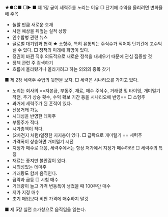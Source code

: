 ★●○■ □▶
■ 제 1장 굳이 세력주를 노리는 이유
□ 단기에 수익을 올리려면 변화율에 주목
+ 놀랄 만큼 새로운 호재
+ 사전 예상을 뒤엎는 실적 상향
+ 인수합병 관련 뉴스
+ 글로벌 대기업과 협력
★ 소형주, 특히 유통되는 주식수가 적어야 단기간에 고수익 낼 수 있다.
□  정책의 미래에 희망이 있다.
+ 정권이 바뀐 직후 의도적으로 새로운 정책을 내세우기 때문에 관심 집중할 것
+ 정책 관련 주 검색하기
+ 흐름에 올라탔거나 올라가려고 하는 의외의 종목 찾기

■ 제 2장 세력주 수법의 뒷면을 보자.
□ 세력은 시나리오를 가지고 있다.
+ 노리는 회사의 ==자본금, 부동주, 재료, 매수 주식수, 거래량 및 타이밍, 개미털기 작전, 주가 상승 횟수, 수익 확보 기간 등을 시나리오에 반영==
□ 소형주 
+ 과거에 세력주가 된 흔적이 있다.
+ 신용거래 가능
+ 시대성을 반영한 테마주
+ 부동주가 적다.
+ 시가총액이 적다.
+ (2차전지 처럼)일정한 지지층이 있다.
□ 급락으로 개미털기 == 세력주
+ 가격폭이 상승하면 개미털기 시전
+ 지정가 매수로 대응, 세력주에서는 항상 저가에서 지정가 매수하라!
□ 세력주의 특징
+ 재료는 좋지만 불안감이 있다.
+ 시의성있는 테마주
+ 거래량도 함께 움직인다.
+ 급락과 급등 
□ 시험 매수
+ 거래량이 늘고 가격 변동폭이 생겼을 때 100주만 매수
+ 저가 지정 매수
+ 초기 매입보다 비싼 가격에 매수하지 말것

■ 제 5장 실전 호가창으로 움직임을 읽는다.